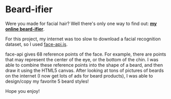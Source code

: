 # Beard-ifier
Were you made for facial hair? Well there's only one way to find out: **[my online beard-ifier](https://i8sumpi.github.io/faceDetect/beard.html)**. 

For this project, my internet was too slow to download a facial recognition dataset, so I used [face-api.js](https://github.com/justadudewhohacks/face-api.js). 

face-api gives 68 reference points of the face. For example, there are points that may represent the center of the eye, or the bottom of the chin. I was able to combine these 
reference points into the shape of a beard, and then draw it using the HTML5 canvas. After looking at tons of pictures of beards on the internet (I now get lots of ads for beard 
products), I was able to design/copy my favorite 5 beard styles! 

Hope you enjoy!
